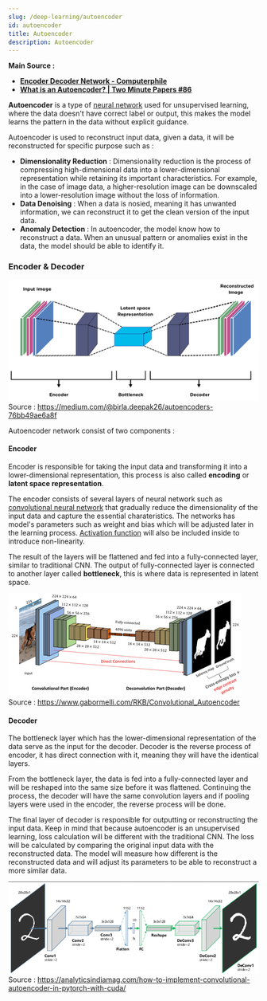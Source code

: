 ```yaml
---
slug: /deep-learning/autoencoder
id: autoencoder
title: Autoencoder
description: Autoencoder
---
```


**Main Source :**

- **[Encoder Decoder Network - Computerphile](https://youtu.be/1icvxbAoPWc?si=h_INIqnLio0jnUw6)**
- **[What is an Autoencoder? | Two Minute Papers #86](https://youtu.be/Rdpbnd0pCiI?si=CxZ0egCEEmxiIAIo)**

**Autoencoder** is a type of [neural network](/deep-learning/neural-network) used for unsupervised learning, where the data doesn't have correct label or output, this makes the model learns the pattern in the data without explicit guidance.

Autoencoder is used to reconstruct input data, given a data, it will be reconstructed for specific purpose such as :

- **Dimensionality Reduction** : Dimensionality reduction is the process of compressing high-dimensional data into a lower-dimensional representation while retaining its important characteristics. For example, in the case of image data, a higher-resolution image can be downscaled into a lower-resolution image without the loss of information.
- **Data Denoising** : When a data is nosied, meaning it has unwanted information, we can reconstruct it to get the clean version of the input data.
- **Anomaly Detection** : In autoencoder, the model know how to reconstruct a data. When an unusual pattern or anomalies exist in the data, the model should be able to identify it.

### Encoder & Decoder

![Autoencoder architecture](./autoencoder.png)  
Source : https://medium.com/@birla.deepak26/autoencoders-76bb49ae6a8f

Autoencoder network consist of two components :

#### Encoder

Encoder is responsible for taking the input data and transforming it into a lower-dimensional representation, this process is also called **encoding** or **latent space representation**.

The encoder consists of several layers of neural network such as [convolutional neural network](/deep-learning/cnn) that gradually reduce the dimensionality of the input data and capture the essential charateristics. The networks has model's parameters such as weight and bias which will be adjusted later in the learning process. [Activation function](/deep-learning/deep-learning-foundation#activation-function) will also be included inside to introduce non-linearity.

The result of the layers will be flattened and fed into a fully-connected layer, similar to traditional CNN. The output of fully-connected layer is connected to another layer called **bottleneck**, this is where data is represented in latent space.

![Encoding, downscaling the data, in this case an image data](./encoding.png)  
Source : https://www.gabormelli.com/RKB/Convolutional_Autoencoder

#### Decoder

The bottleneck layer which has the lower-dimensional representation of the data serve as the input for the decoder. Decoder is the reverse process of encoder, it has direct connection with it, meaning they will have the identical layers.

From the bottleneck layer, the data is fed into a fully-connected layer and will be reshaped into the same size before it was flattened. Continuing the process, the decoder will have the same convolution layers and if pooling layers were used in the encoder, the reverse process will be done.

The final layer of decoder is responsible for outputting or reconstructing the input data. Keep in mind that because autoencoder is an unsupervised learning, loss calculation will be different with the traditional CNN. The loss will be calculated by comparing the original input data with the reconstructed data. The model will measure how different is the reconstructed data and will adjust its parameters to be able to reconstruct a more similar data.

![Decoder, which is symmetric to encoder](./decoder.png)  
Source : https://analyticsindiamag.com/how-to-implement-convolutional-autoencoder-in-pytorch-with-cuda/
